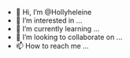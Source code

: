- 👋 Hi, I’m @Hollyheleine
- 👀 I’m interested in ...
- 🌱 I’m currently learning ...
- 💞️ I’m looking to collaborate on ...
- 📫 How to reach me ...

<!---
Hollyheleine/Hollyheleine is a ✨ special ✨ repository because its `README.md` (this file) appears on your GitHub profile.
You can click the Preview link to take a look at your changes.
--->
